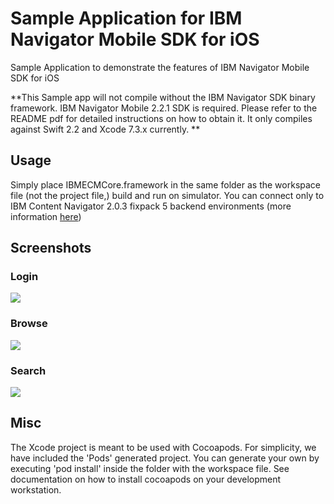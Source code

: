 # Sample Application for IBM Navigator Mobile SDK for iOS

Sample Application to demonstrate the features of IBM Navigator Mobile SDK for iOS

**This Sample app will not compile without the IBM Navigator SDK binary framework. IBM Navigator Mobile 2.2.1 SDK is required. Please refer to the README pdf for detailed instructions on how to obtain it. It only compiles against Swift 2.2 and Xcode 7.3.x currently. ** 

## Usage

Simply place IBMECMCore.framework in the same folder as the workspace file (not the project file,) build and run on simulator. You can connect only to IBM Content Navigator 2.0.3 fixpack 5 backend environments (more information [here](http://www-03.ibm.com/software/products/en/content-navigator))

## Screenshots

### Login
![](https://raw.githubusercontent.com/kosta-tachtevrenidis/ibm-navigator-mobilesdk-sample/master/screenshots/login.png)

### Browse
![](https://raw.githubusercontent.com/kosta-tachtevrenidis/ibm-navigator-mobilesdk-sample/master/screenshots/browse.png)

### Search
![](https://raw.githubusercontent.com/kosta-tachtevrenidis/ibm-navigator-mobilesdk-sample/master/screenshots/search.png)

## Misc

The Xcode project is meant to be used with Cocoapods. For simplicity, we have included the 'Pods' generated project. You can generate your own by executing 'pod install' inside the folder with the workspace file. See documentation on how to install cocoapods on your development workstation.